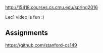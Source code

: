 http://15418.courses.cs.cmu.edu/spring2016

Lec1 video is fun :)


## Assignments

https://github.com/stanford-cs149